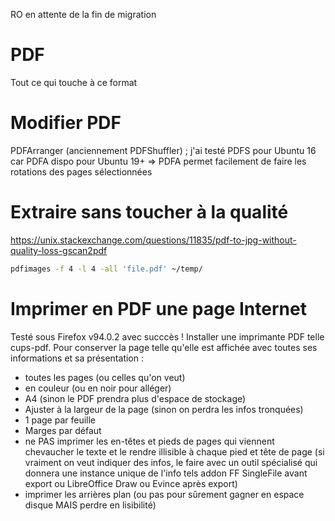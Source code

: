 RO en attente de la fin de migration













































# PDF
Tout ce qui touche à ce format


# Modifier PDF
PDFArranger (anciennement PDFShuffler) ; j'ai testé PDFS pour Ubuntu 16 car PDFA dispo pour Ubuntu 19+
=> PDFA permet facilement de faire les rotations des pages sélectionnées

# Extraire sans toucher à la qualité
https://unix.stackexchange.com/questions/11835/pdf-to-jpg-without-quality-loss-gscan2pdf
```sh
pdfimages -f 4 -l 4 -all 'file.pdf' ~/temp/
```

# Imprimer en PDF une page Internet
Testé sous Firefox v94.0.2 avec succcès !
Installer une imprimante PDF telle cups-pdf. Pour conserver la page telle qu'elle est affichée avec toutes ses informations et sa présentation :
- toutes les pages (ou celles qu'on veut)
- en couleur (ou en noir pour alléger)
- A4 (sinon le PDF prendra plus d'espace de stockage)
- Ajuster à la largeur de la page (sinon on perdra les infos tronquées)
- 1 page par feuille
- Marges par défaut
- ne PAS imprimer les en-têtes et pieds de pages qui viennent chevaucher le texte et le rendre illisible à chaque pied et tête de page (si vraiment on veut indiquer des infos, le faire avec un outil spécialisé qui donnera une instance unique de l'info tels addon FF SingleFile avant export ou LibreOffice Draw ou Evince après export)
- imprimer les arrières plan (ou pas pour sûrement gagner en espace disque MAIS perdre en lisibilité)

